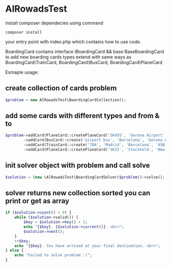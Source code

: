# AlRowadsTest

install composer dependecies using command
```
composer install
```

your entry point with index.php which contains how to use code.

BoardingCard contains interface IBoardingCard && base BaseBoardingCard to add new boarding cards types 
extend with same ways as BoardingCard\TrainCard, BoardingCard\BusCard, BoardingCard\PlaneCard

Exmaple usage:

## create collection of cards problem
```php
$problem = new AlRowadsTest\BoardingCardCollection();
```

## add some cards with different types and from & to
```php
$problem->addCard(PlaneCard::createPlaneCard('SK455', 'Gerona Airport', 'Stockholm', '3A', '45B', 'Baggage drop at ticket counter 344'))
        ->addCard(BusCard::create('airport bus', 'Barcelona', 'Gerona Airport', null))
        ->addCard(TrainCard::create('78A', 'Madrid', 'Barcelona', '45B'))
        ->addCard(PlaneCard::createPlaneCard('SK22', 'Stockholm', 'New York JFK', '7B', '22', 'Baggage will we automatically transferred from your last leg'));
```

## init solver object with problem and call solve
```php
$solution = (new \AlRowadsTest\BoardingCardSolver($problem))->solve();
```

## solver returns new collection sorted you can print or get as array
```php
if ($solution->count() > 0) {
    while ($solution->valid()) {
        $key = $solution->key() + 1;
        echo "{$key}. {$solution->current()}. <br>";
        $solution->next();
    }
    ++$key;
    echo "{$key}. You have arrived at your final destination. <br>";
} else {
    echo "Failed to solve problem :)";
}
```
